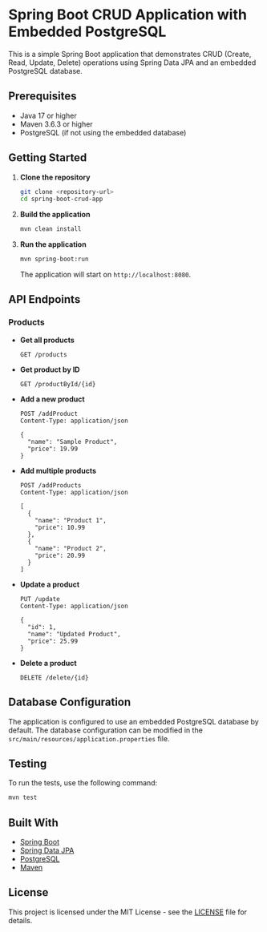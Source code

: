 # Spring Boot CRUD Application with Embedded PostgreSQL

This is a simple Spring Boot application that demonstrates CRUD (Create, Read, Update, Delete) operations using Spring Data JPA and an embedded PostgreSQL database.

## Prerequisites

- Java 17 or higher
- Maven 3.6.3 or higher
- PostgreSQL (if not using the embedded database)

## Getting Started

1. **Clone the repository**
   ```bash
   git clone <repository-url>
   cd spring-boot-crud-app
   ```

2. **Build the application**
   ```bash
   mvn clean install
   ```

3. **Run the application**
   ```bash
   mvn spring-boot:run
   ```

   The application will start on `http://localhost:8080`.

## API Endpoints

### Products

- **Get all products**
  ```
  GET /products
  ```

- **Get product by ID**
  ```
  GET /productById/{id}
  ```

- **Add a new product**
  ```
  POST /addProduct
  Content-Type: application/json
  
  {
    "name": "Sample Product",
    "price": 19.99
  }
  ```

- **Add multiple products**
  ```
  POST /addProducts
  Content-Type: application/json
  
  [
    {
      "name": "Product 1",
      "price": 10.99
    },
    {
      "name": "Product 2",
      "price": 20.99
    }
  ]
  ```

- **Update a product**
  ```
  PUT /update
  Content-Type: application/json
  
  {
    "id": 1,
    "name": "Updated Product",
    "price": 25.99
  }
  ```

- **Delete a product**
  ```
  DELETE /delete/{id}
  ```

## Database Configuration

The application is configured to use an embedded PostgreSQL database by default. The database configuration can be modified in the `src/main/resources/application.properties` file.

## Testing

To run the tests, use the following command:

```bash
mvn test
```

## Built With

- [Spring Boot](https://spring.io/projects/spring-boot)
- [Spring Data JPA](https://spring.io/projects/spring-data-jpa)
- [PostgreSQL](https://www.postgresql.org/)
- [Maven](https://maven.apache.org/)

## License

This project is licensed under the MIT License - see the [LICENSE](LICENSE) file for details.
